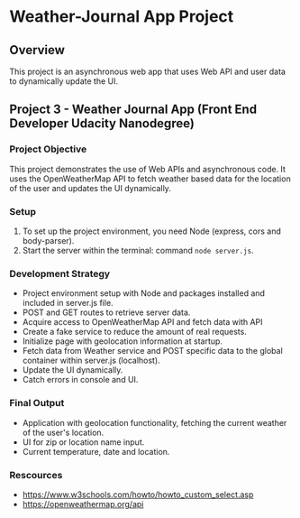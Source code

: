 # Weather-Journal App Project

## Overview
This project is an asynchronous web app that uses Web API and user data to dynamically update the UI. 

## Project 3 - Weather Journal App (Front End Developer Udacity Nanodegree)
### Project Objective
This project demonstrates the use of Web APIs and asynchronous code.
It uses the OpenWeatherMap API to fetch weather based data for the location of the user and updates the UI dynamically. 
### Setup
1. To set up the project environment, you need Node (express, cors and body-parser).
2. Start the server within the terminal: command `node server.js`.

### Development Strategy
* Project environment setup with Node and packages installed and included in server.js file.
* POST and GET routes to retrieve server data.
* Acquire access to OpenWeatherMap API and fetch data with API
* Create a fake service to reduce the amount of real requests.
* Initialize page with geolocation information at startup.
* Fetch data from Weather service and POST specific data to the global container within server.js (localhost).
* Update the UI dynamically.
* Catch errors in console and UI.

### Final Output
* Application with geolocation functionality, fetching the current weather of the user's location.
* UI for zip or location name input.
* Current temperature, date and location.

### Rescources
 * https://www.w3schools.com/howto/howto_custom_select.asp
 * https://openweathermap.org/api

